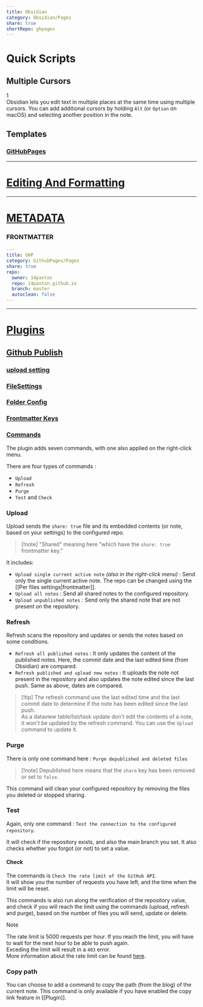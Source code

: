 ```yaml
---  
title: Obsidian      
category: Obsidian/Pages      
share: true      
shortRepo: ghpages     
---  
```

# Quick Scripts    
    
## Multiple Cursors    
  1  
Obsidian lets you edit text in multiple places at the same time using multiple cursors. You can add additional cursors by holding `Alt` (or `Option` on macOS) and selecting another position in the note.  
    
## Templates    
    
### [GitHubPages](https://github.com/ObsidianPublisher/template-gh-pages/blob/main/mkdocs.yml)    
    
    
---    
    
# [Editing And Formatting](https://help.obsidian.md/Editing+and+formatting/Basic+formatting+syntax)    
    
---    
    
# [METADATA](https://help.obsidian.md/Editing+and+formatting/Metadata#:~:text=YAML%20is%20a%20widely%20used,key%20and%20a%20corresponding%20value.&text=While%20the%20order%20of%20each,more%20than%20one%20tag%20key.)      
    
### FRONTMATTER    
```yml    
---    
title: GHP      
category: GithubPages/Pages      
share: true      
repo:      
  owner: 14paxton      
  repo: 14paxton.github.io      
  branch: master      
  autoclean: false      
---     
```    
    
    
---    
    
# [Plugins](https://help.obsidian.md/Plugins/Core+plugins)    
    
## [Github Publish](https://obsidian-publisher.netlify.app/plugin/)      
      
### [upload setting](https://obsidian-publisher.netlify.app/plugin/settings/upload/)      
    
### [FileSettings](https://obsidian-publisher.netlify.app/plugin/settings/per%20files%20settings/)    
    
### [Folder Config](https://obsidian-publisher.netlify.app/plugin/example/filepath_example/)      
      
### [Frontmatter Keys](https://obsidian-publisher.netlify.app/plugin/settings/per%20files%20settings/#frontmatter-keys-explanation)      
      
### [Commands](https://obsidian-publisher.netlify.app/plugin/commands/)      
      
The plugin adds seven commands, with one also applied on the right-click menu.      
      
There are four types of commands :      
      
- `Upload`      
- `Refresh`      
- `Purge`      
- `Test` and `Check`      
      
### Upload      
      
Upload sends the `share: true` file and its embedded contents (or note, based on your settings) to the configured repo.      
      
> [!note] "Shared" meaning here "which have the `share: true` frontmatter key."      
      
It includes:      
      
- `Upload single current active note` _(also in the right-click menu)_ : Send only the single current active note. The repo can be changed using the [[Per files settings|frontmatter]].      
- `Upload all notes` : Send all shared notes to the configured repository.      
- `Upload unpublished notes` : Send only the shared note that are not present on the repository.      
      
### Refresh      
      
Refresh scans the repository and updates or sends the notes based on some conditions.      
      
- `Refresh all published notes` : It only updates the content of the published notes. Here, the commit date and the last edited time (from Obsidian) are compared.      
- `Refresh published and upload new notes` : It uploads the note not present in the repository and also updates the note edited since the last push. Same as above, dates are compared.      
      
> [!tip] The refresh command use the last edited time and the last commit date to determine if the note has been edited since the last push.      
> As a dataview table/list/task update don't edit the contents of a note, it won't be updated by the refresh command. You can use the `Upload` command to update it.      
      
### Purge      
      
There is only one command here : `Purge depublished and deleted files`      
      
> [!note] Depublished here means that the `share` key has been removed or set to `false`.      
      
This command will clean your configured repository by removing the files you deleted or stopped sharing.      
      
### Test      
      
Again, only one command : `Test the connection to the configured repository`.      
      
It will check if the repository exists, and also the main branch you set. It also checks whether you forgot (or not) to set a value.      
      
#### Check      
      
The commands is `Check the rate limit of the GitHub API`.      
It will show you the number of requests you have left, and the time when the limit will be reset.      
      
This commands is also run along the verification of the repository value, and check if you will reach the limit using the commands (upload, refresh and purge), based on the number of files you will send, update or delete.      
      
> [!note]      
> The rate limit is 5000 requests per hour. If you reach the limit, you will have to wait for the next hour to be able to push again.      
> Exceding the limit will result in a `403` error.      
> More information about the rate limit can be found [here](https://docs.github.com/en/rest/overview/resources-in-the-rest-api#rate-limiting).      
      
### Copy path      
      
You can choose to add a command to copy the path (from the blog) of the current note. This command is only available if you have enabled the copy link feature in [[Plugin]].